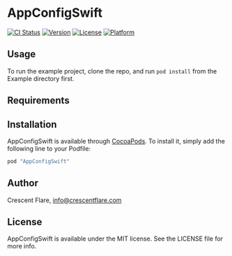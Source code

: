 # AppConfigSwift

[![CI Status](http://img.shields.io/travis/crescentflare/AppConfigSwift.svg?style=flat)](https://travis-ci.org/crescentflare/AppConfigSwift)
[![Version](https://img.shields.io/cocoapods/v/AppConfigSwift.svg?style=flat)](http://cocoapods.org/pods/AppConfigSwift)
[![License](https://img.shields.io/cocoapods/l/AppConfigSwift.svg?style=flat)](http://cocoapods.org/pods/AppConfigSwift)
[![Platform](https://img.shields.io/cocoapods/p/AppConfigSwift.svg?style=flat)](http://cocoapods.org/pods/AppConfigSwift)

## Usage

To run the example project, clone the repo, and run `pod install` from the Example directory first.

## Requirements

## Installation

AppConfigSwift is available through [CocoaPods](http://cocoapods.org). To install
it, simply add the following line to your Podfile:

```ruby
pod "AppConfigSwift"
```

## Author

Crescent Flare, info@crescentflare.com

## License

AppConfigSwift is available under the MIT license. See the LICENSE file for more info.
